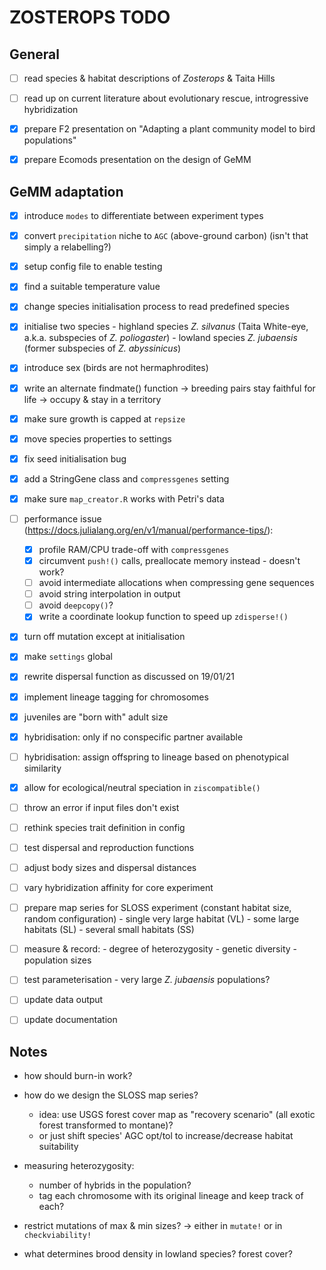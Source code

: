 # ZOSTEROPS TODO

## General

- [ ] read species & habitat descriptions of *Zosterops* & Taita Hills

- [ ] read up on current literature about evolutionary rescue, introgressive hybridization

- [X] prepare F2 presentation on "Adapting a plant community model to bird populations"

- [X] prepare Ecomods presentation on the design of GeMM

## GeMM adaptation

- [X] introduce `modes` to differentiate between experiment types

- [X] convert `precipitation` niche to `AGC` (above-ground carbon) (isn't that simply a relabelling?)

- [X] setup config file to enable testing

- [X] find a suitable temperature value

- [X] change species initialisation process to read predefined species

- [X] initialise two species
		- highland species *Z. silvanus* (Taita White-eye, a.k.a. subspecies of *Z. poliogaster*)
		- lowland species *Z. jubaensis* (former subspecies of *Z. abyssinicus*)

- [X] introduce sex (birds are not hermaphrodites)

- [X] write an alternate findmate() function
		-> breeding pairs stay faithful for life
		-> occupy & stay in a territory

- [X] make sure growth is capped at `repsize`

- [X] move species properties to settings

- [X] fix seed initialisation bug

- [X] add a StringGene class and `compressgenes` setting

- [X] make sure `map_creator.R` works with Petri's data

- [ ] performance issue (https://docs.julialang.org/en/v1/manual/performance-tips/):
  - [X] profile RAM/CPU trade-off with `compressgenes`
  - [X] circumvent `push!()` calls, preallocate memory instead - doesn't work?
  - [ ] avoid intermediate allocations when compressing gene sequences
  - [ ] avoid string interpolation in output
  - [ ] avoid `deepcopy()`?
  - [X] write a coordinate lookup function to speed up `zdisperse!()`

- [X] turn off mutation except at initialisation

- [X] make `settings` global

- [X] rewrite dispersal function as discussed on 19/01/21

- [X] implement lineage tagging for chromosomes

- [X] juveniles are "born with" adult size

- [X] hybridisation: only if no conspecific partner available

- [ ] hybridisation: assign offspring to lineage based on phenotypical similarity

- [X] allow for ecological/neutral speciation in `ziscompatible()`

- [ ] throw an error if input files don't exist

- [ ] rethink species trait definition in config

- [ ] test dispersal and reproduction functions

- [ ] adjust body sizes and dispersal distances

- [ ] vary hybridization affinity for core experiment

- [ ] prepare map series for SLOSS experiment (constant habitat size, random configuration)
		- single very large habitat (VL)
		- some large habitats (SL)
		- several small habitats (SS)

- [ ] measure & record:
		- degree of heterozygosity
		- genetic diversity
		- population sizes

- [ ] test parameterisation
		- very large *Z. jubaensis* populations?

- [ ] update data output

- [ ] update documentation

## Notes

- how should burn-in work?

- how do we design the SLOSS map series?
  - idea: use USGS forest cover map as "recovery scenario" (all exotic forest transformed to montane)?
  - or just shift species' AGC opt/tol to increase/decrease habitat suitability

- measuring heterozygosity:
  - number of hybrids in the population?
  - tag each chromosome with its original lineage and keep track of each?

- restrict mutations of max & min sizes?
  -> either in `mutate!` or in `checkviability!`

- what determines brood density in lowland species? forest cover?
